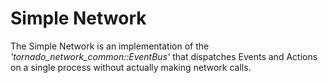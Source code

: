# Simple Network

The Simple Network is an implementation of the _'tornado_network_common::EventBus'_ that dispatches Events and
Actions on a single process without actually making network calls.
